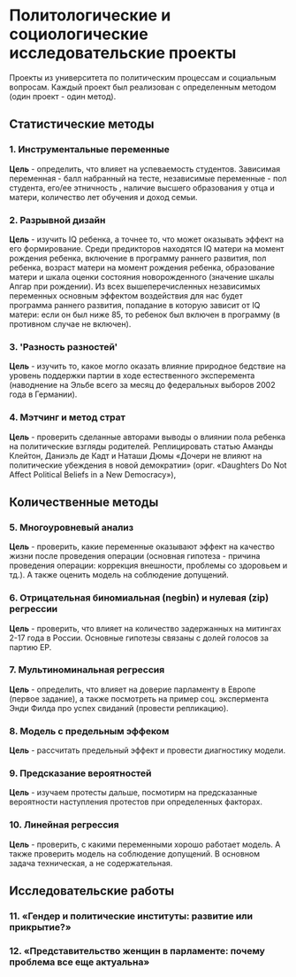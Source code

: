 # Политологические и социологические исследовательские проекты
Проекты из университета по политическим процессам и социальным вопросам. Каждый проект был реализован с определенным методом (один проект - один метод).

## Статистические методы

### 1. Инструментальные переменные

**Цель** - определить, что влияет на успеваемость студентов. Зависимая переменная - балл набранный на тесте, независимые переменные - пол студента, его/ее этничность , наличие высшего образования у отца и матери, количество лет обучения и доход семьи.

### 2. Разрывной дизайн

**Цель** -  изучить IQ ребенка, а точнее то, что может оказывать эффект на его формирование. Среди предикторов находятся IQ матери на момент рождения ребенка, включение в программу раннего развития, пол ребенка, возраст матери на момент рождения ребенка, образование матери и шкала оценки состояния новорожденного (значение шкалы Апгар при рождении). Из всех вышеперечисленных независимых переменных основным эффектом воздействия для нас будет программа раннего развития, попадание в которую зависит от IQ матери: если он был ниже 85, то ребенок был включен в программу (в противном случае не включен).

### 3. 'Разность разностей'

**Цель** -  изучить то, какое могло оказать влияние природное бедствие на уровень поддержки партии в ходе естественного эксперемента (наводнение на Эльбе всего за месяц до федеральных выборов 2002 года в Германии).

### 4. Мэтчинг и метод страт

**Цель** -  проверить сделанные авторами выводы о влиянии пола ребенка на политические взгляды родителей. Реплицировать статью Аманды Клейтон, Даниэль де Кадт и Наташи Дюмы «Дочери не влияют на политические убеждения в новой демократии» (ориг. «Daughters Do Not Affect Political Beliefs in a New Democracy»),

## Количественные методы

### 5. Многоуровневый анализ

**Цель** - проверить, какие переменные оказывают эффект на качество жизни после проведения операции (основная гипотеза - причина проведения операции: коррекция внешности, проблемы со здоровьем и тд.). А также оценить модель на соблюдение допущений.

### 6. Отрицательная биномиальная (negbin) и нулевая (zip) регрессии

**Цель** - проверить, что влияет на количество задержанных на митингах 2-17 года в России. Основные гипотезы связаны с долей голосов за партию ЕР.

### 7. Мультиноминальная регрессия

**Цель** - определить, что влияет на доверие парламенту в Европе (первое задание), а также посмотреть на пример соц. экспермента Энди Филда про успех свиданий (провести репликацию). 

### 8. Модель с предельным эффеком

**Цель** - рассчитать предельный эффект и провести диагностику модели. 

### 9. Предсказание вероятностей

**Цель** - изучаем протесты дальше, посмотирм на предсказанные вероятности наступления протестов при определенных факторах.

### 10. Линейная регрессия

**Цель** - проверить, с какими переменными хорошо работает модель. А также проверить модель на соблюдение допущений. В основном задача техническая, а не содержательная.

## Исследовательские работы

### 11. «Гендер и политические институты: развитие или прикрытие?»

### 12. «Представительство женщин в парламенте: почему проблема все еще актуальна»

